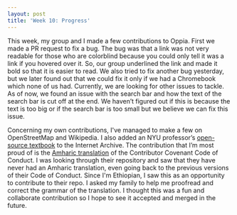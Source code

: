 ```yaml
---
layout: post
title: 'Week 10: Progress'
---
```

This week, my group and I made a few contributions to Oppia. First we made a PR request to fix a bug. The bug was that a link was not very readable for those who are colorblind because you could only tell it was a link if you hovered over it.<!--more--> So, our group underlined the link and made it bold so that it is easier to read. We also tried to fix another bug yesterday, but we later found out that we could fix it only if we had a Chromebook which none of us had. Currently, we are looking for other issues to tackle. As of now, we found an issue with the search bar and how the text of the search bar is cut off at the end. We haven’t figured out if this is because the text is too big or if the search bar is too small but we believe we can fix this issue. 

Concerning my own contributions, I've managed to make a few on OpenStreetMap and Wikipedia. I also added an NYU professor’s [open-source textbook](https://archive.org/details/introduction-to-psychology-reed) to the Internet Archive. The contribution that I’m most proud of is the [Amharic translation](https://github.com/EthicalSource/contributor_covenant/pull/1245/files) of the Contributor Covenant Code of Conduct. I was looking through their repository and saw that they have never had an Amharic translation, even going back to the previous versions of their Code of Conduct. Since I'm Ethiopian, I saw this as an opportunity to contribute to their repo. I asked my family to help me proofread and correct the grammar of the translation. I thought this was a fun and collaborate contribution so I hope to see it accepted and merged in the future. 